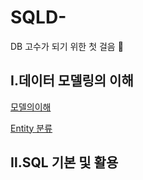 # SQLD-
DB 고수가 되기 위한 첫 걸음 🌈


## Ⅰ.데이터 모델링의 이해

[모델의이해](./데이터%20모델링의%20이해/ⅰ.%20데이터%20모델링의%20이해/제1절.%20모데이터%20모델의%20이해.md)

[Entity 분류](./데이터%20모델링의%20이해/ⅰ.%20데이터%20모델링의%20이해/Entity%20분류.md)

## Ⅱ.SQL 기본 및 활용

